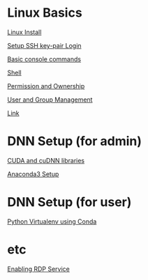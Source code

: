 Linux Basics
=============

[Linux Install](./01-install/install.md)

[Setup SSH key-pair Login](./02-ssh_priv_key/ssh_priv_key.md)

[Basic console commands](./03-basic_commands/basic_commands.md)

[Shell](./04-shell/shell.md)

[Permission and Ownership](./05-permission/permission.md)

[User and Group Management](./06-user_and_group/user_and_group.md)

[Link](./07-link/link.md)



DNN Setup (for admin)
=====================

[CUDA and cuDNN libraries](./51-cuda-cudnn-library/cuda-cudnn-library.md)

[Anaconda3 Setup](./52-anaconda3_setup/anaconda3_setup.md)



DNN Setup (for user)
====================

[Python Virtualenv using Conda](./61-anaconda3/anaconda3.md)



etc
===

[Enabling RDP Service](./91-enabling_rdp/enabling_rdp.md)
